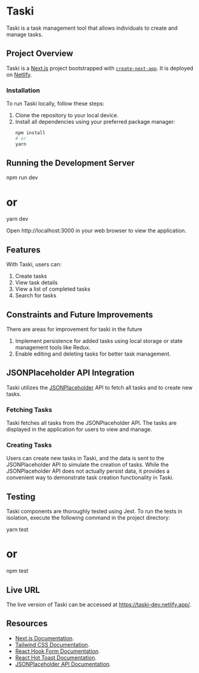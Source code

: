 # Taski

Taski is a task management tool that allows individuals to create and manage tasks.

## Project Overview

Taski is a [Next.js](https://nextjs.org/) project bootstrapped with [`create-next-app`](https://github.com/vercel/next.js/tree/canary/packages/create-next-app). It is deployed on [Netlify](https://www.netlify.com/).

### Installation

To run Taski locally, follow these steps:

1. Clone the repository to your local device.
2. Install all dependencies using your preferred package manager:
   ```bash
   npm install
   # or
   yarn
## Running the Development Server
npm run dev
# or
yarn dev

Open http://localhost:3000 in your web browser to view the application.

## Features

With Taski, users can:

1. Create tasks
2. View task details
3. View a list of completed tasks
4. Search for tasks

## Constraints and Future Improvements
 There are areas for improvement for taski in the future
1. Implement persistence for added tasks using local storage or state management tools like Redux.
2. Enable editing and deleting tasks for better task management.

## JSONPlaceholder API Integration

Taski utilizes the [JSONPlaceholder](https://jsonplaceholder.typicode.com/) API to fetch all tasks and to create new tasks.

### Fetching Tasks

Taski fetches all tasks from the JSONPlaceholder API. The tasks are displayed in the application for users to view and manage.

### Creating Tasks

Users can create new tasks in Taski, and the data is sent to the JSONPlaceholder API to simulate the creation of tasks. While the JSONPlaceholder API does not actually persist data, it provides a convenient way to demonstrate task creation functionality in Taski.


## Testing

Taski components are thoroughly tested using Jest. To run the tests in isolation, execute the following command in the project directory:

yarn test
# or
npm test


## Live URL
The live version of Taski can be accessed at https://taski-dev.netlify.app/.

## Resources

- [Next.js Documentation](https://nextjs.org/docs).
- [Tailwind CSS Documentation](https://tailwindcss.com/docs).
- [React Hook Form Documentation](https://react-hook-form.com/get-started).
- [React Hot Toast Documentation](https://react-hot-toast.com/).
- [JSONPlaceholder API Documentation](https://jsonplaceholder.typicode.com/).
